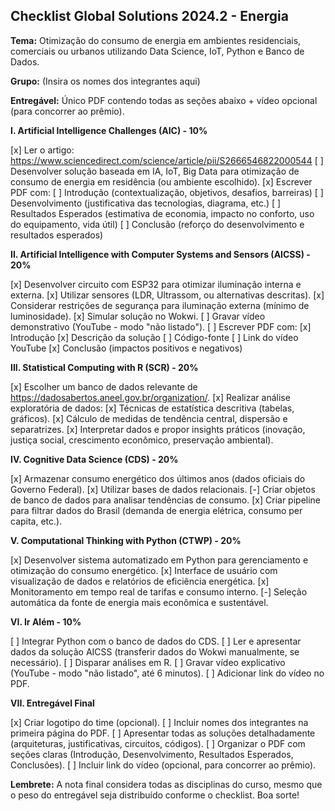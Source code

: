 ## Checklist Global Solutions 2024.2 - Energia

**Tema:** Otimização do consumo de energia em ambientes residenciais, comerciais ou urbanos utilizando Data Science, IoT, Python e Banco de Dados.

**Grupo:**  (Insira os nomes dos integrantes aqui)

**Entregável:** Único PDF contendo todas as seções abaixo + vídeo opcional (para concorrer ao prêmio).

**I. Artificial Intelligence Challenges (AIC) - 10%**

[x] Ler o artigo: <https://www.sciencedirect.com/science/article/pii/S2666546822000544>
[ ] Desenvolver solução baseada em IA, IoT, Big Data para otimização de consumo de energia em residência (ou ambiente escolhido).
[x] Escrever PDF com:
    [ ] Introdução (contextualização, objetivos, desafios, barreiras)
    [ ] Desenvolvimento (justificativa das tecnologias, diagrama, etc.)
    [ ] Resultados Esperados (estimativa de economia, impacto no conforto, uso do equipamento, vida útil)
    [ ] Conclusão (reforço do desenvolvimento e resultados esperados)


**II. Artificial Intelligence with Computer Systems and Sensors (AICSS) - 20%**

[x] Desenvolver circuito com ESP32 para otimizar iluminação interna e externa.
[x] Utilizar sensores (LDR, Ultrassom, ou alternativas descritas).
    [x] Considerar restrições de segurança para iluminação externa (mínimo de luminosidade).
[x] Simular solução no Wokwi.
[ ] Gravar vídeo demonstrativo (YouTube - modo "não listado").
[ ] Escrever PDF com:
    [x] Introdução
    [x] Descrição da solução
    [ ] Código-fonte
    [ ] Link do vídeo YouTube
    [x] Conclusão (impactos positivos e negativos)


**III. Statistical Computing with R (SCR) - 20%**

[x] Escolher um banco de dados relevante de <https://dadosabertos.aneel.gov.br/organization/>.
[x] Realizar análise exploratória de dados:
    [x] Técnicas de estatística descritiva (tabelas, gráficos).
    [x] Cálculo de medidas de tendência central, dispersão e separatrizes.
[x] Interpretar dados e propor insights práticos (inovação, justiça social, crescimento econômico, preservação ambiental).


**IV. Cognitive Data Science (CDS) - 20%**

[x] Armazenar consumo energético dos últimos anos (dados oficiais do Governo Federal).
[x] Utilizar bases de dados relacionais.
[-] Criar objetos de banco de dados para analisar tendências de consumo.
[x] Criar pipeline para filtrar dados do Brasil (demanda de energia elétrica, consumo per capita, etc.).


**V. Computational Thinking with Python (CTWP) - 20%**

[x] Desenvolver sistema automatizado em Python para gerenciamento e otimização do consumo energético.
[x] Interface de usuário com visualização de dados e relatórios de eficiência energética.
[x] Monitoramento em tempo real de tarifas e consumo interno.
[-] Seleção automática da fonte de energia mais econômica e sustentável.


**VI. Ir Além - 10%**

[ ] Integrar Python com o banco de dados do CDS.
[ ] Ler e apresentar dados da solução AICSS (transferir dados do Wokwi manualmente, se necessário).
[ ] Disparar análises em R.
[ ] Gravar vídeo explicativo (YouTube - modo "não listado", até 6 minutos).
[ ] Adicionar link do vídeo no PDF.


**VII. Entregável Final**

[x] Criar logotipo do time (opcional).
[ ] Incluir nomes dos integrantes na primeira página do PDF.
[ ] Apresentar todas as soluções detalhadamente (arquiteturas, justificativas, circuitos, códigos).
[ ] Organizar o PDF com seções claras (Introdução, Desenvolvimento, Resultados Esperados, Conclusões).
[ ] Incluir link do vídeo (opcional, para concorrer ao prêmio).


**Lembrete:**  A nota final considera todas as disciplinas do curso, mesmo que o peso do entregável seja distribuído conforme o checklist.  Boa sorte!
